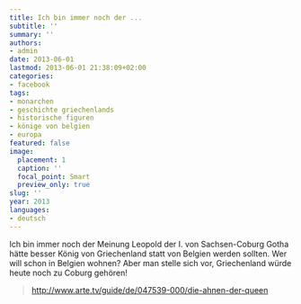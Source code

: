 ```yaml
---
title: Ich bin immer noch der ...
subtitle: ''
summary: ''
authors:
- admin
date: 2013-06-01
lastmod: 2013-06-01 21:38:09+02:00
categories:
- facebook
tags:
- monarchen
- geschichte griechenlands
- historische figuren
- könige von belgien
- europa
featured: false
image:
  placement: 1
  caption: ''
  focal_point: Smart
  preview_only: true
slug: ''
year: 2013
languages:
- deutsch
---
```


Ich bin immer noch der Meinung Leopold der I. von Sachsen-Coburg Gotha hätte besser König von Griechenland statt von Belgien werden sollten. Wer will schon in Belgien wohnen? Aber man stelle sich vor, Griechenland würde heute noch zu Coburg gehören! 
> http://www.arte.tv/guide/de/047539-000/die-ahnen-der-queen